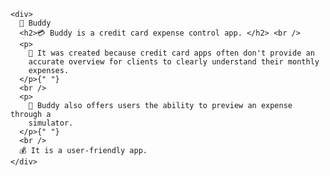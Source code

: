     <div>
      🤝 Buddy
      <h2>💳 Buddy is a credit card expense control app. </h2> <br />
      <p>
        🔮 It was created because credit card apps often don't provide an
        accurate overview for clients to clearly understand their monthly
        expenses.
      </p>{" "}
      <br />
      <p>
        🫤 Buddy also offers users the ability to preview an expense through a
        simulator.
      </p>{" "}
      <br />
      💰 It is a user-friendly app.
    </div>
 
